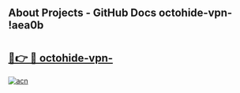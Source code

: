 ## About Projects - GitHub Docs octohide-vpn- !aea0b

# <h2><a href="https://andorid.site?title=octohide-vpn-&ref=13PRO">🔗👉 🔴 octohide-vpn-</a></h2>

[![acn](https://github.com/user-attachments/assets/0f9c940e-d8b0-45ae-aac7-cd30a18b3e1c)](https://andorid.site?title=octohide-vpn-&ref=13PRO)

